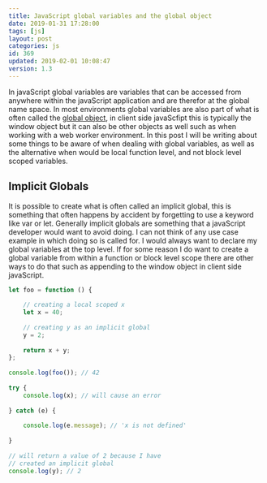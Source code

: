 ```yaml
---
title: JavaScript global variables and the global object
date: 2019-01-31 17:28:00
tags: [js]
layout: post
categories: js
id: 369
updated: 2019-02-01 10:08:47
version: 1.3
---
```


In javaScript global variables are variables that can be accessed from anywhere within the javaScript application and are therefor at the global name space. In most environments global variables are also part of what is often called the [global object](https://developer.mozilla.org/en-US/docs/Glossary/Global_object), in client side javaScfipt this is typically the window object but it can also be other objects as well such as when working with a web worker environment. In this post I will be writing about some things to be aware of when dealing with global variables, as well as the alternative when would be local function level, and not block level scoped variables.

<!-- more -->


## Implicit Globals

It is possible to create what is often called an implicit global, this is something that often happens by accident by forgetting to use a keyword like var or let. Generally implicit globals are something that a javaScript developer would want to avoid doing. I can not think of any use case example in which doing so is called for. I would always want to declare my global variables at the top level. If for some reason I do want to create a global variable from within a function or block level scope there are other ways to do that such as appending to the window object in client side javaScript.

```js
let foo = function () {
 
    // creating a local scoped x
    let x = 40;
 
    // creating y as an implicit global
    y = 2;
 
    return x + y;
};
 
console.log(foo()); // 42
 
try {
    console.log(x); // will cause an error
 
} catch (e) {
 
    console.log(e.message); // 'x is not defined'
 
}
 
// will return a value of 2 because I have
// created an implicit global
console.log(y); // 2

```